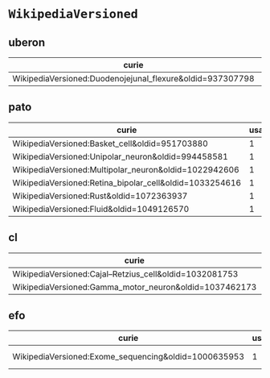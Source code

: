 # `WikipediaVersioned`

## uberon

| curie                                                     |   usages | nodes                                                   |
|-----------------------------------------------------------|----------|---------------------------------------------------------|
| WikipediaVersioned:Duodenojejunal_flexure&oldid=937307798 |        1 | [UBERON:8410000](https://bioregistry.io/UBERON:8410000) |

## pato

| curie                                                   |   usages | nodes                                               |
|---------------------------------------------------------|----------|-----------------------------------------------------|
| WikipediaVersioned:Basket_cell&oldid=951703880          |        1 | [PATO:0070002](https://bioregistry.io/PATO:0070002) |
| WikipediaVersioned:Unipolar_neuron&oldid=994458581      |        1 | [PATO:0070025](https://bioregistry.io/PATO:0070025) |
| WikipediaVersioned:Multipolar_neuron&oldid=1022942606   |        1 | [PATO:0070026](https://bioregistry.io/PATO:0070026) |
| WikipediaVersioned:Retina_bipolar_cell&oldid=1033254616 |        1 | [PATO:0070042](https://bioregistry.io/PATO:0070042) |
| WikipediaVersioned:Rust&oldid=1072363937                |        1 | [PATO:0070059](https://bioregistry.io/PATO:0070059) |
| WikipediaVersioned:Fluid&oldid=1049126570               |        1 | [PATO:0080001](https://bioregistry.io/PATO:0080001) |

## cl

| curie                                                  |   usages | nodes                                           |
|--------------------------------------------------------|----------|-------------------------------------------------|
| WikipediaVersioned:Cajal–Retzius_cell&oldid=1032081753 |        1 | [CL:0000695](https://bioregistry.io/CL:0000695) |
| WikipediaVersioned:Gamma_motor_neuron&oldid=1037462173 |        1 | [CL:0008037](https://bioregistry.io/CL:0008037) |

## efo

| curie                                                |   usages | nodes                                                                                               |
|------------------------------------------------------|----------|-----------------------------------------------------------------------------------------------------|
| WikipediaVersioned:Exome_sequencing&oldid=1000635953 |        1 | [http://www.ebi.ac.uk/efo/EFO:0005396](https://bioregistry.io/http://www.ebi.ac.uk/efo/EFO:0005396) |

